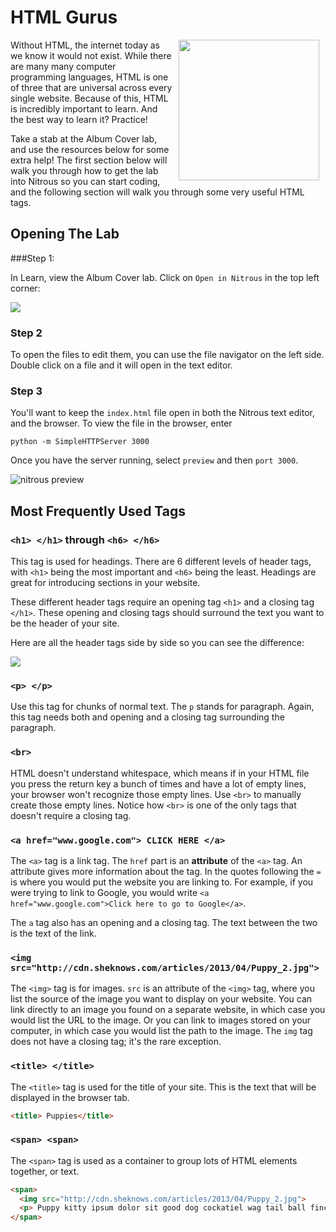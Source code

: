 # HTML Gurus

<img src="https://s3.amazonaws.com/after-school-assets/ryan-gosling-programmer-html.jpg" height="225px" align="right" hspace="10">

Without HTML, the internet today as we know it would not exist. While there are many many computer programming languages, HTML is one of three that are universal across every single website. Because of this, HTML is incredibly important to learn. And the best way to learn it? Practice!

Take a stab at the Album Cover lab, and use the resources below for some extra help! The first section below will walk you through how to get the lab into Nitrous so you can start coding, and the following section will walk you through some very useful HTML tags.

## Opening The Lab

###Step 1:

In Learn, view the Album Cover lab. Click on `Open in Nitrous` in the top left corner:

<img src="https://s3.amazonaws.com/after-school-assets/open-in-nitrous.png">


### Step 2

To open the files to edit them, you can use the file navigator on the left side. Double click on a file and it will open in the text editor.

### Step 3

You'll want to keep the `index.html` file open in both the Nitrous text editor, and the browser. To view the file in the browser, enter

```
python -m SimpleHTTPServer 3000
```

Once you have the server running, select `preview` and then `port 3000`.

<img src="https://s3.amazonaws.com/after-school-assets/nitrous-preview.png" alt="nitrous preview">

## Most Frequently Used Tags

### `<h1> </h1>` through `<h6> </h6>`

This tag is used for headings. There are 6 different levels of header tags,  with `<h1>` being the most important and `<h6>` being the least. Headings are great for introducing sections in your website.

These different header tags require an opening tag `<h1>` and a closing tag `</h1>`. These opening and closing tags should surround the text you want to be the header of your site.

Here are all the header tags side by side so you can see the difference:

<img src="https://after-school-assets.s3.amazonaws.com/h1-h6.png">

### `<p> </p>`

Use this tag for chunks of normal text. The `p` stands for paragraph. Again, this tag needs both and opening and a closing tag surrounding the paragraph.

### `<br>`

HTML doesn't understand whitespace, which means if in your HTML file you press the return key a bunch of times and have a lot of empty lines, your browser won't recognize those empty lines. Use `<br>` to manually create those empty lines. Notice how `<br>` is one of the only tags that doesn't require a closing tag.

### `<a href="www.google.com"> CLICK HERE </a>`

The `<a>` tag is a link tag. The `href` part is an **attribute** of the `<a>` tag. An attribute gives more information about the tag. In the quotes following the `=` is where you would put the website you are linking to. For example, if you were trying to link to Google, you would write `<a href="www.google.com">Click here to go to Google</a>`.

The `a` tag also has an opening and a closing tag. The text between the two is the text of the link.

### `<img src="http://cdn.sheknows.com/articles/2013/04/Puppy_2.jpg"> `

The `<img>` tag is for images. `src` is an attribute of the `<img>` tag, where you list the source of the image you want to display on your website. You can link directly to an image you found on a separate website, in which case you would list the URL to the image. Or you can link to images stored on your computer, in which case you would list the path to the image. The `img` tag does not have a closing tag; it's the rare exception.

### `<title> </title>`

The `<title>` tag is used for the title of your site. This is the text that will be displayed in the browser tab.

```html
<title> Puppies</title>
```

### `<span> <span>` 

The `<span>` tag is used as a container to group lots of HTML elements together, or text.

```html
<span>
  <img src="http://cdn.sheknows.com/articles/2013/04/Puppy_2.jpg"> 
  <p> Puppy kitty ipsum dolor sit good dog cockatiel wag tail ball finch bedding kitty walk fleas wagging kitty fish bed. Stripes vaccine ferret mouse dinnertime house train litter box pet gate slobber pet food pet supplies pet gate meow play dead roll over teeth warm. Finch catch house train lol catz Spike finch parrot feathers chow bark furry pet supplies treats.</p>
</span>
```


